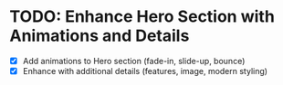 # TODO: Enhance Hero Section with Animations and Details

- [x] Add animations to Hero section (fade-in, slide-up, bounce)
- [x] Enhance with additional details (features, image, modern styling)
